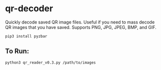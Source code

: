 # qr-decoder
Quickly decode saved QR image files. Useful if you need to mass decode QR images that you have saved. Supports PNG, JPG, JPEG, BMP, and GIF.

`pip3 install pyzbar`
## To Run:
`python3 qr_reader_v0.3.py /path/to/images`
